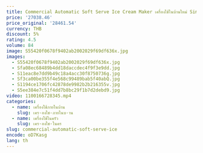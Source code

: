 ```yaml
---
title: Commercial Automatic Soft Serve Ice Cream Maker เครื่องใช้ในบ้านใหม่ Single-head โยเกิร์ตนมช็อกโกแลตน้ําประหยัดมอเตอร์
price: '27038.46'
price_original: '28461.54'
currency: THB
discount: 5%
rating: 4.5
volume: 84
image: S55420f0678f9402ab2002029f69df636x.jpg
images:
  - S55420f0678f9402ab2002029f69df636x.jpg
  - Sfa08ec68489b4dd18daccdec4f9f3e9dd.jpg
  - S11eac8e7dd9b49c18a4acc30f8750736g.jpg
  - Sf3ca00be355f4e568c99489bab5f40abQ.jpg
  - S1194ce1706fc42878de9982b2b216355v.jpg
  - S5ee384e7c51f4dd7b8bc29f1b7d2debd9.jpg
video: 1100166728345.mp4
categories:
  - name: เครื่องใช้ภายในบ้าน
    slug: เคร-องใช-ภายในบ-าน
  - name: เครื่องใช้ในครัว
    slug: เคร-องใช-ในคร
slug: commercial-automatic-soft-serve-ice
encode: oD7Kasg
lang: th
---
```

  